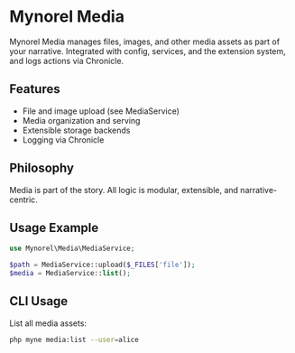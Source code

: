 # Mynorel Media

Mynorel Media manages files, images, and other media assets as part of your narrative. Integrated with config, services, and the extension system, and logs actions via Chronicle.

## Features
- File and image upload (see MediaService)
- Media organization and serving
- Extensible storage backends
- Logging via Chronicle

## Philosophy
Media is part of the story. All logic is modular, extensible, and narrative-centric.

## Usage Example
```php
use Mynorel\Media\MediaService;

$path = MediaService::upload($_FILES['file']);
$media = MediaService::list();
```

## CLI Usage

List all media assets:

```bash
php myne media:list --user=alice
```
